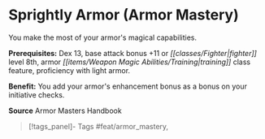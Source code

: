 ﻿---
cssclass: [feats]

---
# Sprightly Armor (Armor Mastery)

You make the most of your armor's magical capabilities.

**Prerequisites:** Dex 13, base attack bonus +11 or _[[classes/Fighter|fighter]]_ level 8th, armor _[[items/Weapon Magic Abilities/Training|training]]_ class feature, proficiency with light armor.

**Benefit:** You add your armor's enhancement bonus as a bonus on your initiative checks.

**Source** Armor Masters Handbook
>[!tags_panel]- Tags
> #feat/armor_mastery, 